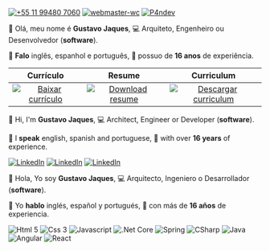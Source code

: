 [![+55 11 99480 7060](https://img.shields.io/badge/WhatsApp-25D366?style=for-the-badge&logo=whatsapp&logoColor=white)](https://web.whatsapp.com/send?phone=5511994807060)
[![webmaster-wc](https://img.shields.io/badge/Skype-%2300AFF0.svg?style=for-the-badge&logo=Skype&logoColor=white)](https://join.skype.com/invite/ubuGDMyRNSXx)
[![P4ndev](https://img.shields.io/badge/Facebook-%231877F2.svg?style=for-the-badge&logo=Facebook&logoColor=white)](https://www.facebook.com/p4ndev)

👋 Olá, meu nome é **Gustavo Jaques**,
💻 Arquiteto, Engenheiro ou Desenvolvedor (**software**).

💬 **Falo** inglês, espanhol e português,
💼 possuo de **16 anos** de experiência.

|Currículo|Resume|Curriculum|
|:-:|:-:|:-:|
|[![Baixar currículo](https://img.shields.io/badge/Baixar-EC1C24.svg?style=for-the-badge&logo=Adobe%20Acrobat%20Reader&logoColor=white)](https://www.google.com.br)|[![Download resume](https://img.shields.io/badge/Download-EC1C24.svg?style=for-the-badge&logo=Adobe%20Acrobat%20Reader&logoColor=white)](https://www.google.com.br)|[![Descargar curriculum](https://img.shields.io/badge/Descargar-EC1C24.svg?style=for-the-badge&logo=Adobe%20Acrobat%20Reader&logoColor=white)](https://www.google.com.br)|

👋 Hi, I'm **Gustavo Jaques**, 
💻 Architect, Engineer or Developer (**software**).

💬 I **speak** english, spanish and portuguese,
💼 with over **16 years** of experience.

[![LinkedIn](https://img.shields.io/badge/Português-%230077B5.svg?style=for-the-badge&logo=linkedin&logoColor=white)](https://www.linkedin.com/in/p4ndev/?locale=pt_BR) [![LinkedIn](https://img.shields.io/badge/English-%230077B5.svg?style=for-the-badge&logo=linkedin&logoColor=white)](https://www.linkedin.com/in/p4ndev/?locale=en_US) [![LinkedIn](https://img.shields.io/badge/Español-%230077B5.svg?style=for-the-badge&logo=linkedin&logoColor=white)](https://www.linkedin.com/in/p4ndev/?locale=es_ES)

👋 Hola, Yo soy **Gustavo Jaques**,
💻 Arquitecto, Ingeniero o Desarrollador (**software**).

💬 Yo **hablo** inglés, español y portugués,
💼 con más de **16 años** de experiencia.

![Html 5](https://img.shields.io/badge/HTML5-E34F26?style=for-the-badge&logo=html5&logoColor=white)
![Css 3](https://img.shields.io/badge/CSS3-1572B6?style=for-the-badge&logo=css3&logoColor=white)
![Javascript](https://img.shields.io/badge/JavaScript-F7DF1E?style=for-the-badge&logo=javascript&logoColor=black)
![.Net Core](https://img.shields.io/badge/.NET-5C2D91?style=for-the-badge&logo=.net&logoColor=white)
![Spring](https://img.shields.io/badge/Spring-6DB33F?style=for-the-badge&logo=spring&logoColor=white)
![CSharp](https://img.shields.io/badge/C%23-239120?style=for-the-badge&logo=c-sharp&logoColor=white)
![Java](https://img.shields.io/badge/Java-ED8B00?style=for-the-badge&logo=java&logoColor=white)
![Angular](https://img.shields.io/badge/Angular-DD0031?style=for-the-badge&logo=angular&logoColor=white)
![React](https://img.shields.io/badge/React-20232A?style=for-the-badge&logo=react&logoColor=61DAFB)
